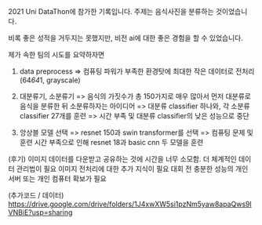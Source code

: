 2021 Uni DataThon에 참가한 기록입니다.
주제는 음식사진을 분류하는 것이었습니다.

비록 좋은 성적을 거두지는 못했지만,
비전 ai에 대한 좋은 경험을 할 수 있었습니다.

제가 속한 팀의 시도를 요약하자면

1. data preprocess
  => 컴퓨팅 파워가 부족한 환경탓에 최대한 작은 데이터로 전처리 (64*64*1, grayscale)
 
2. 대분류기, 소분류기
  => 음식의 가짓수가 총 150가지로 매우 많아서 먼저 대분류로 음식을 분류한 뒤 소분류하자는 아이디어
  => 대분류 classifier 하나와, 각 소분류 classifier 27개를 훈련
  => 시간 부족 및 대분류 classifier의 낮은 성능으로 중단
  
3. 앙상블 모델 선택
  => resnet 150과 swin transformer를 선택
  => 컴퓨팅 문제 및 훈련 시간 부족으로 인해 resnet 18과 basic cnn 두 모델을 훈련
  
(후기)
이미지 데이터를 다운받고 공유하는 것에 시간을 너무 소모함. 더 체계적인 데이터 관리법이 필요
이미지 전처리에 대한 추가 지식이 필요
대회 전 충분한 성능의 개인 서버 또는 개인 컴퓨터 확보가 필요

(추가코드 / 데이터)
https://drive.google.com/drive/folders/1J4xwXW5si1pzNm5yaw8apaQws9lVNBiE?usp=sharing
